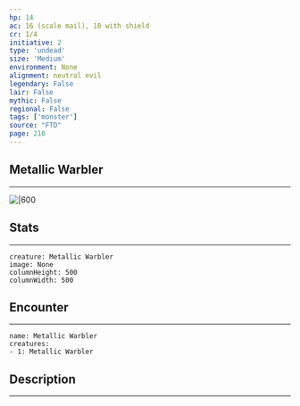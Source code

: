 ```yaml
---
hp: 14
ac: 16 (scale mail), 18 with shield
cr: 1/4
initiative: 2
type: 'undead'    
size: 'Medium'
environment: None
alignment: neutral evil
legendary: False
lair: False
mythic: False
regional: False
tags: ['monster']
source: "FTD"
page: 210
---
```


## Metallic Warbler
---

![|600](D:/Program%20Files/5e.tools/img/bestiary/FTD/Metallic%20Warbler.webp)

## Stats
---

```statblock
creature: Metallic Warbler
image: None
columnHeight: 500
columnWidth: 500
```

## Encounter
---

```encounter-table
name: Metallic Warbler
creatures:
- 1: Metallic Warbler
```

## Description
---




